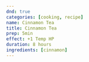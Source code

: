 ```yaml
---
dnd: true
categories: [cooking, recipe]
name: Cinnamon Tea
title: Cinnamon Tea
prep: 5min
effect: +1 Temp HP
duration: 8 hours
ingredients: [cinnamon]
---
```

